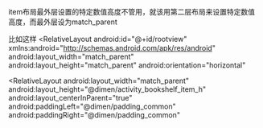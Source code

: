 item布局最外层设置的特定数值高度不管用，就该用第二层布局来设置特定数值高度，而最外层设为match_parent

比如这样
<RelativeLayout
android:id="@+id/rootview"
xmlns:android="http://schemas.android.com/apk/res/android"
android:layout_width="match_parent"
android:layout_height="match_parent"
android:orientation="horizontal"
>
<RelativeLayout
android:layout_width="match_parent"
android:layout_height="@dimen/activity_bookshelf_item_h"
android:layout_centerInParent="true"
android:paddingLeft="@dimen/padding_common"
android:paddingRight="@dimen/padding_common"
>